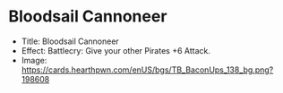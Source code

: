 # Bloodsail Cannoneer
- Title:  Bloodsail Cannoneer
- Effect:  Battlecry: Give your other Pirates +6 Attack.
- Image:  https://cards.hearthpwn.com/enUS/bgs/TB_BaconUps_138_bg.png?198608
